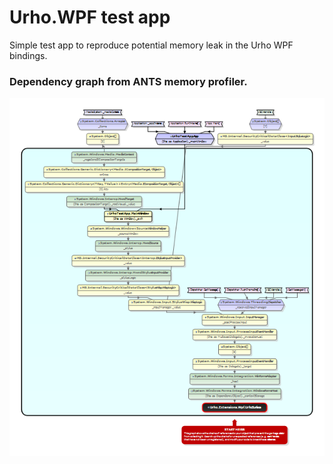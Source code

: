 # Urho.WPF test app 

Simple test app to reproduce potential memory leak in the Urho WPF bindings.




### Dependency graph from ANTS memory profiler.
![image](memoryleak_testapp.png)